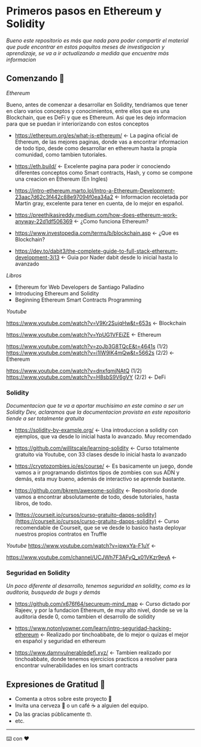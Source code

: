 # Primeros pasos en Ethereum y Solidity

_Bueno este repositorio es más que nada para poder compartir el material que pude encontrar en estos poquitos meses de investigacion y aprendizaje, se va a ir actualizando a medida que encuentre más informacion_

## Comenzando 🚀

_Ethereum_

Bueno, antes de comenzar a desarrollar en Solidity, tendriamos que tener en claro varios conceptos y conocimientos, entre ellos que es una Blockchain, que es DeFi y que es Ethereum. Asi que les dejo informacion para que se puedan ir interiorizando con estos conceptos


* https://ethereum.org/es/what-is-ethereum/ <- La pagina oficial de Ethereum, de las mejores paginas, donde vas a encontrar informacion de todo tipo, desde como desarrollar en ethereum hasta la propia comunidad, como tambien tutoriales.

* https://eth.build/ <- Excelente pagina para poder ir conociendo diferentes conceptos como Smart contracts, Hash, y como se compone una creacion en Ethereum (En Ingles)

* https://intro-ethereum.marto.lol/Intro-a-Ethereum-Development-23aac7d62c3f442c88e97094f0ea34a2 <- Informacion recoletada por Martin gray, excelente para tener en cuenta, de lo mejor en español. 

* https://preethikasireddy.medium.com/how-does-ethereum-work-anyway-22d1df506369 <- ¿Como funciona Ethereum?

* https://www.investopedia.com/terms/b/blockchain.asp <- ¿Que es Blockchain?

* https://dev.to/dabit3/the-complete-guide-to-full-stack-ethereum-development-3j13 <- Guia por Nader dabit desde lo inicial hasta lo avanzado



_Libros_

* Ethereum for Web Developers de Santiago Palladino
* Introducing Ethereum and Solidity
* Beginning Ethereum Smart Contracts Programming

_Youtube_

https://www.youtube.com/watch?v=V9Kr2SujqHw&t=653s <- Blockchain

https://www.youtube.com/watch?v=YpUG1VFEiZE <- Ethereum

https://www.youtube.com/watch?v=zoJb3G8TQcE&t=4641s (1/2) 
https://www.youtube.com/watch?v=i1IW9lK4mQw&t=5662s (2/2)  <- Ethereum 

https://www.youtube.com/watch?v=dnxfqmjNAtQ (1/2)
https://www.youtube.com/watch?v=H8sbS9V6gVY (2/2) <- DeFi



### Solidity 

_Documentacion que te va a aportar muchisimo en este camino a ser un Solidity Dev, aclaramos que la documentacion provista en este repositorio tiende a ser totalmente gratuita_

* https://solidity-by-example.org/ <- Una introduccion a solidity con ejemplos, que va desde lo inicial hasta lo avanzado. Muy recomendado

* https://github.com/willitscale/learning-solidity <- Curso totalmente gratuito via Youtube, con 33 clases desde lo inicial hasta lo avanzado

* https://cryptozombies.io/es/course/ <- Es basicamente un juego, donde vamos a ir programando distintos tipos de zombies con sus ADN y demás, esta muy bueno, además de interactivo se aprende bastante.

* https://github.com/bkrem/awesome-solidity <- Repositorio donde vamos a encontrar absolutamente de todo, desde tutoriales, hasta libros, de todo.

* [https://courseit.io/cursos/curso-gratuito-dapps-solidity](https://courseit.io/cursos/curso-gratuito-dapps-solidity) <- Curso recomendable de Courseit, que se ve desde lo basico hasta deployar nuestros propios contratos en Truffle



_Youtube_
https://www.youtube.com/watch?v=ipwxYa-F1uY <-

https://www.youtube.com/channel/UCJWh7F3AFyQ_x01VKzr9eyA <-

### Seguridad en Solidity

_Un poco diferente al desarrollo, tenemos seguridad en solidity, como es la auditoria, busqueda de bugs y demás_

* https://github.com/x676f64/secureum-mind_map <- Curso dictado por Rajeev, y por la fundacion Ethereum, de muy alto nivel, donde se ve la auditoria desde 0, como tambien el desarrollo de solidity

* https://www.notonlyowner.com/learn/intro-seguridad-hacking-ethereum <- Realizado por tinchoabbate, de lo mejor o quizas el mejor en español y seguridad en ethereum

* https://www.damnvulnerabledefi.xyz/ <- Tambien realizado por tinchoabbate, donde tenemos ejercicios practicos a resolver para encontrar vulnerabilidades en los smart contracts


## Expresiones de Gratitud 🎁

* Comenta a otros sobre este proyecto 📢
* Invita una cerveza 🍺 o un café ☕ a alguien del equipo. 
* Da las gracias públicamente 🤓.
* etc.


---
⌨️ con ❤️
